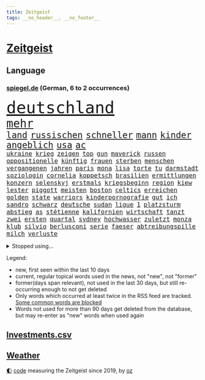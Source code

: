 ```yaml
---
title: Zeitgeist
tags: __no_header__, __no_footer__
---
```


# [Zeitgeist](https://oliz.io/zeitgeist/)

## Language

<h3><a href="https://www.spiegel.de" target="_blank">spiegel.de</a> (German, 6 to 2 occurrences)</h3>
<p style="font-family:monospace">
<span style="font-size:32pt"><a href="news_links.html#deutschland" class="current">deutschland</a></span>
<br>
<span style="font-size:22pt"><a href="news_links.html#mehr" class="current">mehr</a></span>
<br>
<span style="font-size:17pt"><a href="news_links.html#land" class="current">land</a></span>
<span style="font-size:17pt"><a href="news_links.html#russischen" class="current">russischen</a></span>
<span style="font-size:17pt"><a href="news_links.html#schneller" class="current">schneller</a></span>
<span style="font-size:17pt"><a href="news_links.html#mann" class="current">mann</a></span>
<span style="font-size:17pt"><a href="news_links.html#kinder" class="current">kinder</a></span>
<span style="font-size:17pt"><a href="news_links.html#angeblich" class="current">angeblich</a></span>
<span style="font-size:17pt"><a href="news_links.html#usa" class="current">usa</a></span>
<span style="font-size:17pt"><a href="news_links.html#ac" class="current">ac</a></span>
<br>
<span style="font-size:12pt"><a href="news_links.html#ukraine" class="current">ukraine</a></span>
<span style="font-size:12pt"><a href="news_links.html#krieg" class="current">krieg</a></span>
<span style="font-size:12pt"><a href="news_links.html#zeigen" class="current">zeigen</a></span>
<span style="font-size:12pt"><a href="news_links.html#top" class="current">top</a></span>
<span style="font-size:12pt"><a href="news_links.html#gun" class="current">gun</a></span>
<span style="font-size:12pt"><a href="news_links.html#maverick" class="new">maverick</a></span>
<span style="font-size:12pt"><a href="news_links.html#russen" class="current">russen</a></span>
<span style="font-size:12pt"><a href="news_links.html#oppositionelle" class="current">oppositionelle</a></span>
<span style="font-size:12pt"><a href="news_links.html#künftig" class="current">künftig</a></span>
<span style="font-size:12pt"><a href="news_links.html#frauen" class="current">frauen</a></span>
<span style="font-size:12pt"><a href="news_links.html#sterben" class="current">sterben</a></span>
<span style="font-size:12pt"><a href="news_links.html#menschen" class="current">menschen</a></span>
<span style="font-size:12pt"><a href="news_links.html#vergangenen" class="current">vergangenen</a></span>
<span style="font-size:12pt"><a href="news_links.html#jahren" class="current">jahren</a></span>
<span style="font-size:12pt"><a href="news_links.html#paris" class="current">paris</a></span>
<span style="font-size:12pt"><a href="news_links.html#mona" class="current">mona</a></span>
<span style="font-size:12pt"><a href="news_links.html#lisa" class="current">lisa</a></span>
<span style="font-size:12pt"><a href="news_links.html#torte" class="new">torte</a></span>
<span style="font-size:12pt"><a href="news_links.html#tu" class="current">tu</a></span>
<span style="font-size:12pt"><a href="news_links.html#darmstadt" class="current">darmstadt</a></span>
<span style="font-size:12pt"><a href="news_links.html#soziologin" class="current">soziologin</a></span>
<span style="font-size:12pt"><a href="news_links.html#cornelia" class="new">cornelia</a></span>
<span style="font-size:12pt"><a href="news_links.html#koppetsch" class="new">koppetsch</a></span>
<span style="font-size:12pt"><a href="news_links.html#brasilien" class="current">brasilien</a></span>
<span style="font-size:12pt"><a href="news_links.html#ermittlungen" class="current">ermittlungen</a></span>
<span style="font-size:12pt"><a href="news_links.html#konzern" class="current">konzern</a></span>
<span style="font-size:12pt"><a href="news_links.html#selenskyj" class="current">selenskyj</a></span>
<span style="font-size:12pt"><a href="news_links.html#erstmals" class="current">erstmals</a></span>
<span style="font-size:12pt"><a href="news_links.html#kriegsbeginn" class="current">kriegsbeginn</a></span>
<span style="font-size:12pt"><a href="news_links.html#region" class="current">region</a></span>
<span style="font-size:12pt"><a href="news_links.html#kiew" class="current">kiew</a></span>
<span style="font-size:12pt"><a href="news_links.html#lester" class="new">lester</a></span>
<span style="font-size:12pt"><a href="news_links.html#piggott" class="new">piggott</a></span>
<span style="font-size:12pt"><a href="news_links.html#meisten" class="current">meisten</a></span>
<span style="font-size:12pt"><a href="news_links.html#boston" class="current">boston</a></span>
<span style="font-size:12pt"><a href="news_links.html#celtics" class="current">celtics</a></span>
<span style="font-size:12pt"><a href="news_links.html#erreichen" class="current">erreichen</a></span>
<span style="font-size:12pt"><a href="news_links.html#golden" class="current">golden</a></span>
<span style="font-size:12pt"><a href="news_links.html#state" class="current">state</a></span>
<span style="font-size:12pt"><a href="news_links.html#warriors" class="current">warriors</a></span>
<span style="font-size:12pt"><a href="news_links.html#kinderpornografie" class="current">kinderpornografie</a></span>
<span style="font-size:12pt"><a href="news_links.html#gut" class="current">gut</a></span>
<span style="font-size:12pt"><a href="news_links.html#ich" class="current">ich</a></span>
<span style="font-size:12pt"><a href="news_links.html#sandro" class="new">sandro</a></span>
<span style="font-size:12pt"><a href="news_links.html#schwarz" class="current">schwarz</a></span>
<span style="font-size:12pt"><a href="news_links.html#deutsche" class="current">deutsche</a></span>
<span style="font-size:12pt"><a href="news_links.html#sudan" class="new">sudan</a></span>
<span style="font-size:12pt"><a href="news_links.html#ligue" class="new">ligue</a></span>
<span style="font-size:12pt"><a href="news_links.html#1" class="current">1</a></span>
<span style="font-size:12pt"><a href="news_links.html#platzsturm" class="current">platzsturm</a></span>
<span style="font-size:12pt"><a href="news_links.html#abstieg" class="current">abstieg</a></span>
<span style="font-size:12pt"><a href="news_links.html#as" class="new">as</a></span>
<span style="font-size:12pt"><a href="news_links.html#stétienne" class="new">stétienne</a></span>
<span style="font-size:12pt"><a href="news_links.html#kalifornien" class="current">kalifornien</a></span>
<span style="font-size:12pt"><a href="news_links.html#wirtschaft" class="current">wirtschaft</a></span>
<span style="font-size:12pt"><a href="news_links.html#tanzt" class="current">tanzt</a></span>
<span style="font-size:12pt"><a href="news_links.html#zwei" class="current">zwei</a></span>
<span style="font-size:12pt"><a href="news_links.html#ersten" class="current">ersten</a></span>
<span style="font-size:12pt"><a href="news_links.html#quartal" class="current">quartal</a></span>
<span style="font-size:12pt"><a href="news_links.html#sydney" class="current">sydney</a></span>
<span style="font-size:12pt"><a href="news_links.html#hochwasser" class="current">hochwasser</a></span>
<span style="font-size:12pt"><a href="news_links.html#zuletzt" class="current">zuletzt</a></span>
<span style="font-size:12pt"><a href="news_links.html#monza" class="new">monza</a></span>
<span style="font-size:12pt"><a href="news_links.html#klub" class="current">klub</a></span>
<span style="font-size:12pt"><a href="news_links.html#silvio" class="current">silvio</a></span>
<span style="font-size:12pt"><a href="news_links.html#berlusconi" class="current">berlusconi</a></span>
<span style="font-size:12pt"><a href="news_links.html#serie" class="current">serie</a></span>
<span style="font-size:12pt"><a href="news_links.html#faeser" class="current">faeser</a></span>
<span style="font-size:12pt"><a href="news_links.html#abtreibungspille" class="new">abtreibungspille</a></span>
<span style="font-size:12pt"><a href="news_links.html#milch" class="current">milch</a></span>
<span style="font-size:12pt"><a href="news_links.html#verluste" class="current">verluste</a></span>
</p>
<details>
<summary>Stopped using...</summary>
<p class="former" style="font-size:12pt">
echte(585) leisten(585) ernst(584) fortschritt(584) geboten(584) gegenseitig(584) konzernchef(584) nationalspieler(584) sicherheitskräfte(584) szene(584) terroristen(584) treffer(584) 150(583) diskutieren(583) erfahrung(583) erscheinen(583) hinaus(583) ikone(583) infizierte(583) juventus(583) unruhen(583) vollständig(583) betriebe(582) bundestags(582) coronatest(582) dinge(582) erzielt(582) gerechtigkeit(582) politischen(582) regisseur(582) schwangerschaft(582) tweet(582) elfmeter(581) humanitäre(581) internationaler(581) magdeburg(581) worauf(581) ziemlich(581) 7(580) bergen(580) beschimpft(580) cristiano(580) fdpchef(580) hunde(580) illegalen(580) rechtsextremisten(580) ronaldo(580) stars(580) tödliche(580) wohnen(580) zahlung(580) 2015(579) bildung(579) laschet(579) metropole(579) pocht(579) weisen(579) a2(578) antarktis(578) arbeitsplatz(578) esken(578) gelegenheit(578) getan(578) saskia(578) 43(577) anscheinend(577) beispielen(577) beweisen(577) dachte(577) kolumnist(577) kraftvoll(577) literatur(577) mir(577) pflege(577) rekordhoch(577) rente(577) schnee(577) ungarns(577) williams(577) abenteuer(576) dementiert(576) fließt(576) geklärt(576) hände(576) jüngsten(576) kandidatin(576) klein(576) kontrolliert(576) regt(576) rest(576) tiefe(576) tötet(576) weitergeht(576) beachten(575) gastgeber(575) hunderten(575) leitet(575) reduziert(575) sächsischen(575) verriet(575) ausschuss(574) befand(574) einziehen(574) kapitol(574) nürnberg(574) rand(574) schriftstellerin(574) superstar(574) ärgert(574) bahnhof(573) flüchtlingen(573) landesregierung(573) meinungsfreiheit(573) riesige(573) staats(573) verstärken(573) weltwirtschaft(573) entkommen(572) feuerwehrleute(572) kretschmer(572) lieben(572) rassistische(572) spielraum(572) thailand(572) trauen(572) verdächtigt(572) überraschung(572) autobahn(571) sender(571) umdenken(571) ermordeten(570) forschung(570) schuss(570) bestätigen(569) coronatests(569) regiert(569) staatliche(569) belgien(568) drastische(568) lebenslange(568) polnische(568) vaters(568) verbindet(568) zimmer(568) australische(567) coronapolitik(567) erkrankung(567) geschäftsführer(567) nase(567) strafe(567) verwandelt(567) zinsen(567) 4(566) clemens(566) dämpfer(566) entsetzen(566) gesamten(566) küstenwache(566) signalisiert(566) gesehen(565) hielten(565) indonesien(565) umweltschutz(565) bewegen(564) dominanz(564) kommunistische(564) 1500(563) deals(563) schriftsteller(563) älteren(563) klimaschutz(562) verbessert(562) antonio(561) gang(561) ministerium(561) gefragt(560) probe(560) präsidentin(560) spotify(560) gabriel(559) größeren(559) strenge(559) visier(559) zogen(559) beschränkungen(558) erschießt(557) warm(557) zusammenstoß(557) änderungen(557) ausrüstung(556) mission(556) pushbacks(556) legende(555) projekte(555) sachsens(555) vorteile(555) zurückgegangen(555) abkehr(554) fußballwm(554) istanbul(554) kassierte(554) schlugen(554) schrecken(553) generalbundesanwalt(552) heutigen(552) sichert(552) strengen(552) automatisch(551) football(551) verfassungsgericht(551) erfährt(550) favorit(550) halbe(550) wusste(550) gelandet(549) zeigten(548) atomkraft(547) rang(547) zuspruch(547) gesetzliche(545) ungeklärt(545) einblick(544) katharina(543) provoziert(543) wirbel(543) munition(542) teilt(542) geblieben(541) palmer(538) dauert(537) herausforderung(537) senioren(537) athletinnen(536) flug(534) pentagon(533) sprit(532) tanzen(531) weitreichende(531) spacex(527) daheim(524) coronafolgen(523) johannes(523) tragischen(523) ausgetragen(522) tolle(521) cdu/csu(517) aggressiv(516) ausgemacht(516) blinken(516) betrunkener(514) last(510) schutzsuchende(504) 150000(498) seniorin(491) motivation(490) währung(475) klettert(471) diagnose(468) nationalpark(457) ausstellung(455) neonazis(455) entzogen(449) autobahnen(444) benannt(442) skandale(442) neuanfang(438) haiti(437) happy(421) unterschiedliche(403) zypern(399) übrig(393) satellitenbilder(390) nötigen(378) afghanischen(372) japanischen(367) 25jährige(353) ungeimpfte(352) tendenzen(350) sächsische(347) unglaublich(344) dorthin(343) fußballklub(341) gesprungen(337) lokal(333) darstellung(331) träumt(331) fotografen(328) staatspräsidenten(326) kleidung(324) delta(322) arme(321) hollywoodstar(317) jahrelange(317) parteispitze(317) sichere(316) straftat(314) dänen(313) 2005(310) spitzenpolitiker(309) astronomen(308) mächtigen(304) chaotischen(303) verurteilung(303) heiraten(302) britisches(301) kolumnistin(298) australischen(297) venedig(297) erobert(295) verrückt(295) sorgten(294) gewürdigt(293) konzentriert(292) zwischendurch(290) rohstoff(289) bezieht(287) ostseepipeline(286) zögert(286) vertretung(285) winde(285) topmanager(282) nrwministerpräsident(281) 120(279) forschungsteam(279) nicole(277) staatskonzern(273) gigantischen(270) musks(270) norwegischen(270) 400000(268) bundesbehörde(268) expertin(267) sprint(266) beobachter(262) z(260) drehte(259) flüchtlingskrise(259) hessens(259) scholz'(259) ankommen(257) funktionen(257) plante(255) staatsbesuch(252) zügen(252) händen(251) ernüchternd(250) geleistet(250) zwölfjähriger(250) 115(245) verstärkung(245) agiert(244) ausreisen(244) böse(243) instanz(243) operationen(242) pfizer(242) gerichtsurteil(240) zuwachs(240) heilen(239) vertritt(238) gesetzesänderung(237) telefoniert(237) autoritäre(236) messe(234) nackt(234) trage(234) zwecke(234) bundestagsdebatte(233) bali(232) überraschte(230) antwortete(229) mehrwertsteuer(226) empfing(225) auszubildende(224) einigt(223) geladen(223) personelle(223) ham(222) konflikts(222) schulden(222) tabellenspitze(222) wesen(220) lithium(219) feminismus(218) gefeuert(218) krankenkassen(217) xavier(216) kleinsten(215) vermitteln(215) 15000(214) maskenverweigerer(213) abschreckung(211) mad(211) organisieren(209) grundlegende(208) kongo(208) genügen(207) eingedrungen(206) bernhard(205) menschheit(205) parlamentarier(204) coronalage(202) eingefroren(202) spielzeug(199) größtem(198) lasst(198) unbekannter(195) 41(194) booster(194) erreichbar(193) portal(191) verbraucherpreise(191) verlobt(191) zeitplan(190) masked(189) preisverleihung(189) sterne(189) baldwin(186) menschenrechtsorganisation(186) tödlichem(186) hitlergruß(184) summen(183) verwehrt(183) feuerte(179) kürzer(179) ungestört(179) eegumlage(178) frisst(178) beibehalten(177) schier(177) verschwörungstheorien(177) michel(176) phasen(175) ausschließen(174) wirtschaftsmetropole(174) blutige(173) teslaaktien(173) bescheid(172) rudolf(172) atlanta(171) lebenslang(171) lettland(171) lärm(171) versicherung(171) extremer(170) tories(170) französin(169) strompreise(169) einladung(168) hetze(168) mail(168) welten(168) dutzenden(167) otto(167) rekordzahl(167) vorkehrungen(167) guterres(166) macrons(166) robben(166) unogeneralsekretär(166) covorsitzende(163) drogenbande(163) künstlers(162) sohnes(162) unendliche(162) versicherten(162) brandbrief(161) erklärungsnot(161) piloten(161) verwüstung(161) dinosaurier(160) explodieren(159) peng(159) shuai(159) mischt(158) sagten(158) truppenbewegungen(157) verschollen(157) lehrerinnen(155) schande(155) allgemeine(154) dürr(154) bugatti(153) kurdische(152) moralisch(152) omikronvariante(152) chefcoach(151) familienministerin(151) gerast(150) nordirak(150) demütigung(149) omikronausbruch(149) holland(148) mecklenburgvorpommerns(148) steuergeld(148) möchten(147) nina(147) einzelfall(146) mitarbeitenden(146) greuther(144) streaming(144) turniere(144) energieversorgung(143) verbrennen(143) alarmierend(142) besetzung(142) beten(142) gedenkt(142) verteuert(142) fotostrecke(141) malen(141) patzer(141) ausführlich(140) beamter(140) erschwert(139) fördern(139) höhepunkt(139) aktiver(138) gebremst(138) inspiriert(138) beschränken(137) melbourne(137) persönlichkeit(137) schlaganfall(137) begleiter(136) verbündete(136) filmtipps(134) handball(134) hochzeit(134) schickte(134) exklusiv(133) transport(133) way(133) eroberung(132) viren(131) vorzubereiten(131) omikronwelle(130) reifen(130) bredouille(129) dublin(129) einnehmen(128) organisiert(128) unterschätzt(128) céline(127) härtesten(127) richtungen(127) gehackt(126) weiten(126) luftangriffen(125) zahlreicher(125) bijan(124) djirsarai(124) dringende(124) preiserhöhung(124) verkünden(124) 2500(123) erinnerte(123) wiederherstellen(122) schutzgebieten(121) trinkt(121) wahlgang(121) mitgliedstaaten(120) osze(120) stefanie(120) krebs(119) aktionsplan(118) coronabedingt(118) energiewirtschaft(118) geistig(118) riesenreich(118) südkoreaner(118) trockenheit(118) verlegung(118) feuerwerkskörper(117) pelé(117) schärfsten(117) zählte(117) einrichten(116) probiert(116) inszenierung(114) petersburg(114) sankt(114) atomausstieg(113) entführung(113) expremier(113) verschwendung(113) aufgeklärt(112) reichlich(112) republikanerin(112) website(112) großfeuer(111) rivalitäten(111) erweitern(110) maaßen(110) eliten(109) insolvenzverfahren(109) gesünder(108) janeiro(108) rio(108) algerien(107) helgoland(107) monsanto(107) ernennt(105) gejagt(105) kinderwunsch(105) überstehen(105) formel1star(104) geläutert(104) genaue(104) sponsoring(103) parteiführung(102) wagt(102) komplexe(101) säugling(101) vertuscht(101) doll(100) erstem(100) euparlaments(100) grandslamturnier(100) eingekesselt(98) fragten(98) geldquellen(98) fabriken(97) erschöpfung(96) hennigwellsow(96) rüstungskonzern(96) spazieren(96) ustruppen(96) versus(95) hamstern(94) nonne(94) verzeichnen(94) kanadier(93) schnellste(93) ablösefrei(92) eubehörde(92) exaußenminister(92) sigmar(92) wüten(92) gewölbe(91) fortbildung(90) schlagersänger(90) tönnies(90) campen(89) kongresswahlen(89) ohio(89) tappen(89) hörsaal(88) wanderung(88) ölgemälde(88) alarmbereitschaft(87) behauptete(87) betreibt(87) klug(87) niedriger(87) streamingdienst(87) abstellen(86) ba2(86) gläubigen(86) küsten(86) rekonstruktion(86) staatsanwälte(86) 92(85) bombardiert(85) end(85) mögliches(85) schlägen(85) 83jährige(84) artenvielfalt(84) cold(84) diskutierten(84) einkaufstour(84) enttäuschten(84) gebucht(84) kooperativ(84) niederländischer(84) verkehrsmitteln(84) 1982(83) befristet(83) einholen(83) fremde(82) gönner(82) hilfsgütern(82) kandidierte(82) kindergarten(82) modernisierung(82) nizza(82) norwegischer(82) stärkung(82) weiwei(82) althaus(81) antisemitismusvorwürfe(81) skispringerin(81) versuchter(81) abgeschafft(80) kurt(80) torwart(80) air(79) außergewöhnlich(79) hacks(79) juristischer(79) schuldzuweisungen(79) spdgesundheitsminister(79) vereinigung(79) vergaben(79) ökostrom(79) instagramposts(78) kamila(78) mau(78) tonnenweise(78) vorkommen(78) bologna(77) brustkrebs(77) deutschrussische(77) kolumbianischen(77) königsfamilie(77) paula(77) populärer(77) spdpromis(77) stromkosten(77) 49jährigen(76) beraterin(76) daxkonzerns(76) eukommissionspräsidentin(76) feuerwehreinsatz(76) tencent(76) therapie(76) coachellafestival(75) kelly(75) luftraum(75) stützt(75) weigerung(75) arbeitslos(74) motiviert(74) patzte(74) wachsenden(74) walijewa(74) zäh(74) fortsetzen(73) vergrößert(73) brüste(72) fußballlegende(72) fürths(72) hindern(72) luxusautos(72) manipulierter(72) missbrauchsprozess(72) abbau(71) anschlägen(71) kopftuchverbot(71) oppositionschef(71) süddeutschen(71) terror(71) werbeverbot(71) arglistiger(70) genehmigungen(70) glimpflich(70) göttin(70) industriegebiet(70) nintendo(70) statue(70) valentin(70) wii(70) 237(69) amtlich(69) ausfüllen(69) obamas(69) seltsamen(69) unmittelbar(69) vorgehens(69) mülleimer(68) paraden(68) stücke(68) amtierende(67) ankläger(67) reindl(67) ruiniert(67) chemikalien(66) dieter(66) getarnt(66) misstrauisch(66) talkshow(66) überweisen(66) aufzeichnungen(65) berechnungen(65) geheimdienstchef(65) gehoben(65) hingewiesen(65) itsicherheitsfirma(65) kletterten(65) konkretisiert(65) lücken(65) mobilität(65) psychologisch(65) umsatzeinbruch(65) ulla(64) bedrohe(63) erdöl(63) iphonehersteller(63) krönt(63) russisch(63) ausweitung(62) kunstprojekt(62) sämtlicher(62) ungereimtheiten(62) bahnt(61) besetzte(61) ernährung(61) expansion(61) ampelfraktionen(60) ausbremsen(60) mobilmachung(60) ukrainedebatte(60) umbenannt(60) immens(59) kriegstag(59) materie(59) punktet(59) russlandukrainenews(59) teuerungsrate(59) vwabgasskandal(59) 64(58) panzern(58) raketeneinschläge(58) vorgeschlagen(58) wohlwollen(58) deutschrussischen(57) ehesten(57) mini(57) wahlomat(57) zivilbevölkerung(56) ehepaars(55) heben(55) microsoft(55) bronzezeit(54) geringere(54) rot(54) bekräftigte(53) großaktionär(53) großstadt(53) höhenflug(53) jahrelanger(53) monarchie(53) regierungskritiker(53) stauen(53) töchter(52) élysée(52) behauptung(51) dna(51) erpresst(51) journalistenverband(51) marathon(51) nachkochen(51) russlandnähe(51) skiurlaub(51) auflösung(50) gemeint(50) mechanismus(50) pofalla(50) ronald(50) tanks(50) tenniskarriere(50) videospiele(50) weltraumschrott(50) 13000(49) atomare(49) energiepolitik(49) hungern(49) sonnenenergie(49) träfe(49) dilemma(48) emanzipieren(48) notwendige(48) völkerrechtswidrigen(48) expedition(47) moralischen(47) prinzip(47) raser(47) sowieso(47) unangemessen(47) abgeschoben(46) belagern(46) bombardierung(46) europatour(46) prosiebensat1(46) tätig(46) verschollenes(46) zweitligist(46) fluchtkorridor(45) hilfsbereitschaft(45) köpfe(45) resultat(45) t72(45) derartige(44) hotspotregelung(44) kaspersky(44) kramer(44) menschenrechtsaktivist(44) wiener(44) agentur(43) kasperskysoftware(43) kehren(43) leitungen(43) verbraucht(43) bewährungsprobe(42) brillierte(42) hochrangige(42) innenräumen(42) neuigkeit(42) puma(42) andrej(41) auffangstation(41) beweist(41) esa(41) verkäufe(41) fußballweltmeister(40) indonesischen(40) mitgliedschaft(40) büskens(39) einkaufszentrum(39) flugausfällen(39) fox(39) rockstars(39) s04(39) ticketverkäufe(39) aufgeführt(38) blauer(38) enttarnt(38) israelreise(38) millionenstädte(38) zurückschlagen(38) donbas(37) importiert(37) spalten(37) terroristischen(37) ba1(36) diagnostiziert(36) draxler(36) erfindet(36) geburtstagspartys(36) gelebt(36) glücklicher(36) grundgesetzänderung(36) kläger(36) leistet(35) lesart(35) parade(35) singer(35) spürt(35) temperaturrekorde(35) türkischer(35) ausharren(34) fördert(34) lobte(34) überlebenden(34) abhängen(33) ausgestellten(33) dino(33) fraktionschef(33) fußballerinnen(33) gurken(33) logik(33) stopps(33) bestechlichkeit(32) crew(32) erwachsen(32) fördermittel(32) linkenpolitiker(32) natogipfel(32) ordnen(32) tegernsee(32) dresdener(31) erschafft(31) motto(31) angeregt(30) miriam(30) rohingya(30) schoa(30) ausflugsschiff(29) autokonzern(29) erteilen(29) fsb(29) zerlegen(29) atomkrieg(28) euroraum(28) gaszahlung(28) mangelnden(28) portion(28) rennserie(28) setze(28) verüben(28) beschwichtigt(27) eishockeybund(27) kriegsparteien(27) medizinisch(27) strategiewechsel(27) autobranche(26) entlastungspakete(26) flotte(26) gashahn(26) hotspot(26) talkshows(26) unglücke(26) zugänge(26) angetrieben(25) austria(25) choreograf(25) ego(25) eurocontrol(25) fleischkonsum(25) frankreichwahl(25) immobilienentwickler(25) inside(25) labor(25) sortieren(25) bewusstlos(24) bogen(24) bogotá(24) fluch(24) strömungen(24) vergehen(24) antisemitische(23) bergwerk(23) fehlentscheidungen(23) grubenunglück(23) hassen(23) lukas(23) mutterfirma(23) wahlalter(23) artenschutz(22) betriebsunfall(22) brunsbüttel(22) gefallenen(22) gesenkt(22) heimtückische(22) penh(22) phnom(22) schienennetz(22) augsburger(21) belagerung(21) sandhausen(21) trügerische(21) villarreal(21) herausforderin(20) mekka(20) ordert(20) t(20) tatjana(20) maschmeyer(19) meistert(19) unochef(19) bryan(18) gaspreis(18) mélanie(18) nicolas(18) schützenpanzer(18) sozialverbände(18) verteidigungsfähigkeit(18) visionen(18) axiom1(17) traditionen(17) dingfest(16) 88(15) cdupolitikerin(15) energiemanager(15) heinenesser(15) mallorcagate(15) rechtspopulistin(15) zukommt(15) absurder(14) heranrücken(14) osterfest(14) serena(14) terrorzelle(14) wünsche(14) ökosystem(14) arjen(13) eröffnete(13) fußballauswahl(13) general(13) marderschützenpanzer(13) night(13) südafrikas(13) tüftelt(13) vernichtungskrieg(13) bestritt(12) bodycamaufnahmen(12) entführen(12) gepard(12) hauptpreis(12) leopard(12) panzerlieferungen(12) sprengstoffanschläge(12) ubahnstation(12) zentralafrikanische(12) zusammenhängen(12) effekte(11) exministerin(11) facto(11) feministische(11) habecks(11) hammer(11) impfdosen(11) lieferproblemen(11) mallorcaaffäre(11) nou(11) paus(11) schmieden(11) sprunghaft(11)
</p>
</details>
<p>Legend:
<ul>
<li><span class="new">new</span>, first seen within the last 10 days</li>
<li><span class="current">current</span>, regular topical words used in the news, not "new", not "former"</li>
<li><span class="former">former(days span relevant)</span>, not used in the last 30 days, but still re-occurring enough to not get deleted</li>
<li>Only words which occurred at least twice in the RSS feed are tracked. <a href="language/filters.py">Some common words are blocked</a></li>
<li>Words not used for more than 90 days get deleted from the database, but may re-enter as "new" words when used again</li>
</ul>
</p>

## [Investments](investments.html)[.csv](investments.csv)

## [Weather](weather.html)

<footer>
<a href="javascript:toggleTheme()" class="nav">🌓</a>
<a href="https://github.com/ooz/zeitgeist">code</a> measuring the Zeitgeist since 2019, by <a href="https://oliz.io">oz</a>
</footer>
